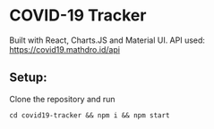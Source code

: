 # COVID-19 Tracker

Built with React, Charts.JS and Material UI.
API used: https://covid19.mathdro.id/api

## Setup:
Clone the repository and run
```
cd covid19-tracker && npm i && npm start
```
